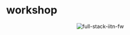 # workshop
<p align="center">
  <img src="https://i.ibb.co/m4LC5Kb/full-stack-iitn-fw.png" alt="full-stack-iitn-fw" border="0" />
</p>

